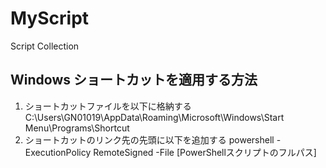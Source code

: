 # MyScript
Script Collection

## Windows ショートカットを適用する方法
1. ショートカットファイルを以下に格納する
   C:\Users\GN01019\AppData\Roaming\Microsoft\Windows\Start Menu\Programs\Shortcut
2. ショートカットのリンク先の先頭に以下を追加する
   powershell -ExecutionPolicy RemoteSigned -File [PowerShellスクリプトのフルパス]
